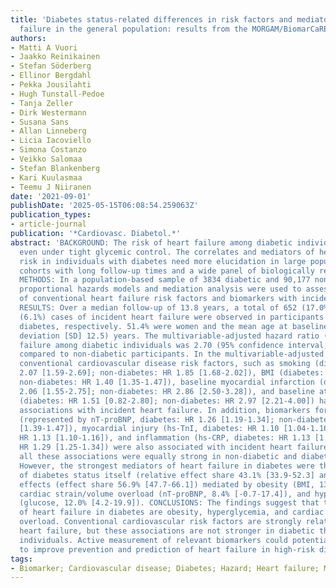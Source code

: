 ```yaml
---
title: 'Diabetes status-related differences in risk factors and mediators of heart
  failure in the general population: results from the MORGAM/BiomarCaRE consortium'
authors:
- Matti A Vuori
- Jaakko Reinikainen
- Stefan Söderberg
- Ellinor Bergdahl
- Pekka Jousilahti
- Hugh Tunstall-Pedoe
- Tanja Zeller
- Dirk Westermann
- Susana Sans
- Allan Linneberg
- Licia Iacoviello
- Simona Costanzo
- Veikko Salomaa
- Stefan Blankenberg
- Kari Kuulasmaa
- Teemu J Niiranen
date: '2021-09-01'
publishDate: '2025-05-15T06:08:54.259063Z'
publication_types:
- article-journal
publication: '*Cardiovasc. Diabetol.*'
abstract: 'BACKGROUND: The risk of heart failure among diabetic individuals is high,
  even under tight glycemic control. The correlates and mediators of heart failure
  risk in individuals with diabetes need more elucidation in large population-based
  cohorts with long follow-up times and a wide panel of biologically relevant biomarkers.
  METHODS: In a population-based sample of 3834 diabetic and 90,177 non-diabetic individuals,
  proportional hazards models and mediation analysis were used to assess the relation
  of conventional heart failure risk factors and biomarkers with incident heart failure.
  RESULTS: Over a median follow-up of 13.8 years, a total of 652 (17.0%) and 5524
  (6.1%) cases of incident heart failure were observed in participants with and without
  diabetes, respectively. 51.4% were women and the mean age at baseline was 48.7 (standard
  deviation [SD] 12.5) years. The multivariable-adjusted hazard ratio (HR) for heart
  failure among diabetic individuals was 2.70 (95% confidence interval, 2.49-2.93)
  compared to non-diabetic participants. In the multivariable-adjusted Cox models,
  conventional cardiovascular disease risk factors, such as smoking (diabetes: HR
  2.07 [1.59-2.69]; non-diabetes: HR 1.85 [1.68-2.02]), BMI (diabetes: HR 1.30 [1.18-1.42];
  non-diabetes: HR 1.40 [1.35-1.47]), baseline myocardial infarction (diabetes: HR
  2.06 [1.55-2.75]; non-diabetes: HR 2.86 [2.50-3.28]), and baseline atrial fibrillation
  (diabetes: HR 1.51 [0.82-2.80]; non-diabetes: HR 2.97 [2.21-4.00]) had the strongest
  associations with incident heart failure. In addition, biomarkers for cardiac strain
  (represented by nT-proBNP, diabetes: HR 1.26 [1.19-1.34]; non-diabetes: HR 1.43
  [1.39-1.47]), myocardial injury (hs-TnI, diabetes: HR 1.10 [1.04-1.16]; non-diabetes:
  HR 1.13 [1.10-1.16]), and inflammation (hs-CRP, diabetes: HR 1.13 [1.03-1.24]; non-diabetes:
  HR 1.29 [1.25-1.34]) were also associated with incident heart failure. In general,
  all these associations were equally strong in non-diabetic and diabetic individuals.
  However, the strongest mediators of heart failure in diabetes were the direct effect
  of diabetes status itself (relative effect share 43.1% [33.9-52.3] and indirect
  effects (effect share 56.9% [47.7-66.1]) mediated by obesity (BMI, 13.2% [10.3-16.2]),
  cardiac strain/volume overload (nT-proBNP, 8.4% [-0.7-17.4]), and hyperglycemia
  (glucose, 12.0% [4.2-19.9]). CONCLUSIONS: The findings suggest that the main mediators
  of heart failure in diabetes are obesity, hyperglycemia, and cardiac strain/volume
  overload. Conventional cardiovascular risk factors are strongly related to incident
  heart failure, but these associations are not stronger in diabetic than in non-diabetic
  individuals. Active measurement of relevant biomarkers could potentially be used
  to improve prevention and prediction of heart failure in high-risk diabetic patients.'
tags:
- Biomarker; Cardiovascular disease; Diabetes; Hazard; Heart failure; Mediation; Risk
---
```

